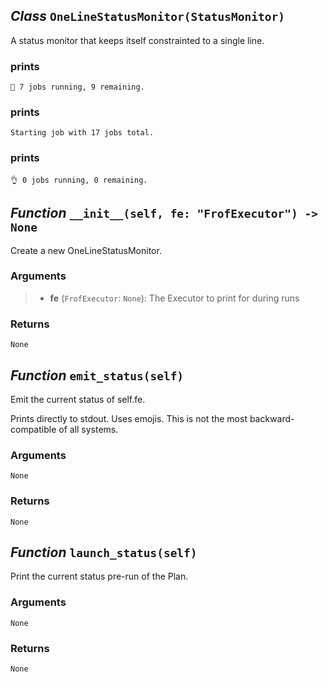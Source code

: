 ## *Class* `OneLineStatusMonitor(StatusMonitor)`


A status monitor that keeps itself constrainted to a single line.

### prints

    🤔 7 jobs running, 9 remaining.

### prints

    Starting job with 17 jobs total.

### prints

    👌 0 jobs running, 0 remaining.



## *Function* `__init__(self, fe: "FrofExecutor") -> None`


Create a new OneLineStatusMonitor.



### Arguments
> - **fe** (`FrofExecutor`: `None`): The Executor to print for during runs

### Returns
    None



## *Function* `emit_status(self)`


Emit the current status of self.fe.

Prints directly to stdout. Uses emojis. This is not the most backward- compatible of all systems.

### Arguments
    None

### Returns
    None



## *Function* `launch_status(self)`


Print the current status pre-run of the Plan.

### Arguments
    None

### Returns
    None

